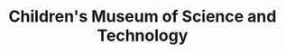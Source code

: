 ---
layout: repo
title: "Children's Museum of Science and Technology"
id: 22778
permalink: repos/22778/
---